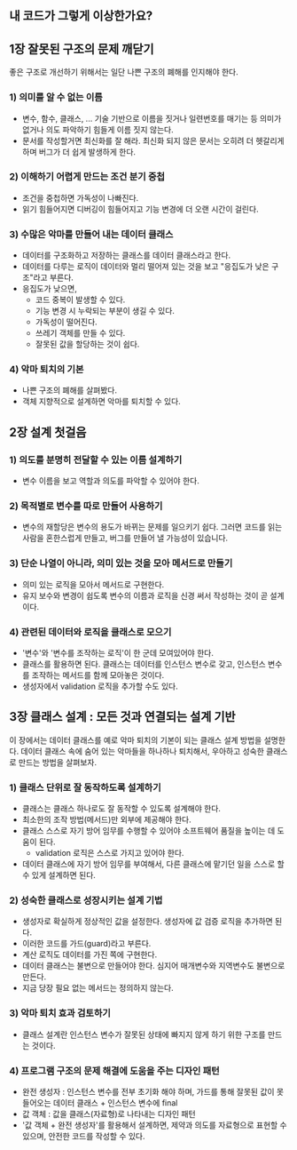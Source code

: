 ## 내 코드가 그렇게 이상한가요?

## 1장 잘못된 구조의 문제 깨닫기

좋은 구조로 개선하기 위해서는 일단 나쁜 구조의 폐해를 인지해야 한다.

### 1) 의미를 알 수 없는 이름

- 변수, 함수, 클래스, ... 기술 기반으로 이름을 짓거나 일련번호를 매기는 등 의미가 없거나 의도 파악하기 힘들게 이름 짓지 않는다.
- 문서를 작성할거면 최신화를 잘 해라. 최신화 되지 않은 문서는 오히려 더 헷갈리게 하며 버그가 더 쉽게 발생하게 한다.

### 2) 이해하기 어렵게 만드는 조건 분기 중첩

- 조건을 중첩하면 가독성이 나빠진다.
- 읽기 힘들어지면 디버깅이 힘들어지고 기능 변경에 더 오랜 시간이 걸린다.

### 3) 수많은 악마를 만들어 내는 데이터 클래스

- 데이터를 구조화하고 저장하는 클래스를 데이터 클래스라고 한다.
- 데이터를 다루는 로직이 데이터와 멀리 떨어져 있는 것을 보고 "응집도가 낮은 구조"라고 부른다.
- 응집도가 낮으면,
  - 코드 중복이 발생할 수 있다.
  - 기능 변경 시 누락되는 부분이 생길 수 있다.
  - 가독성이 떨어진다.
  - 쓰레기 객체를 만들 수 있다.
  - 잘못된 값을 할당하는 것이 쉽다.

### 4) 악마 퇴치의 기본

- 나쁜 구조의 폐해를 살펴봤다.
- 객체 지향적으로 설계하면 악마를 퇴치할 수 있다.

## 2장 설계 첫걸음

### 1) 의도를 분명히 전달할 수 있는 이름 설계하기

- 변수 이름을 보고 역할과 의도를 파악할 수 있어야 한다.

### 2) 목적별로 변수를 따로 만들어 사용하기

- 변수의 재할당은 변수의 용도가 바뀌는 문제를 일으키기 쉽다.
그러면 코드를 읽는 사람을 혼한스럽게 만들고, 버그를 만들어 낼 가능성이 있습니다.

### 3) 단순 나열이 아니라, 의미 있는 것을 모아 메서드로 만들기

- 의미 있는 로직을 모아서 메서드로 구현한다.
- 유지 보수와 변경이 쉽도록 변수의 이름과 로직을 신경 써서 작성하는 것이 곧 설계이다.

### 4) 관련된 데이터와 로직을 클래스로 모으기

- '변수'와 '변수를 조작하는 로직'이 한 군데 모여있어야 한다.
- 클래스를 활용하면 된다. 클래스는 데이터를 인스턴스 변수로 갖고, 인스턴스 변수를 조작하는 메서드를 함께 모아놓은 것이다.
- 생성자에서 validation 로직을 추가할 수도 있다.

## 3장 클래스 설계 : 모든 것과 연결되는 설계 기반

이 장에서는 데이터 클래스를 예로 악마 퇴치의 기본이 되는 클래스 설계 방법을 설명한다.
데이터 클래스 속에 숨어 있는 악마들을 하나하나 퇴치해서, 우아하고 성숙한 클래스로 만드는 방법을 살펴보자.

### 1) 클래스 단위로 잘 동작하도록 설계하기

- 클래스는 클래스 하나로도 잘 동작할 수 있도록 설계해야 한다.
- 최소한의 조작 방법(메서드)만 외부에 제공해야 한다.
- 클래스 스스로 자기 방어 임무를 수행할 수 있어야 소프트웨어 품질을 높이는 데 도움이 된다.
  - validation 로직은 스스로 가지고 있어야 한다.
- 데이터 클래스에 자기 방어 임무를 부여해서, 다른 클래스에 맡기던 일을 스스로 할 수 있게 설계하면 된다.

### 2) 성숙한 클래스로 성장시키는 설계 기법

- 생성자로 확실하게 정상적인 값을 설정한다. 생성자에 값 검증 로직을 추가하면 된다.
- 이러한 코드를 가드(guard)라고 부른다.
- 계산 로직도 데이터를 가진 쪽에 구현한다.
- 데이터 클래스는 불변으로 만들어야 한다. 심지어 매개변수와 지역변수도 불변으로 만든다.
- 지금 당장 필요 없는 메서드는 정의하지 않는다.

### 3) 악마 퇴치 효과 검토하기

- 클래스 설계란 인스턴스 변수가 잘못된 상태에 빠지지 않게 하기 위한 구조를 만드는 것이다.

### 4) 프로그램 구조의 문제 해결에 도움을 주는 디자인 패턴

- 완전 생성자 : 인스턴스 변수를 전부 초기화 해야 하며, 가드를 통해 잘못된 값이 못들어오는 데이터 클래스 + 인스턴스 변수에 final
- 값 객체 : 값을 클래스(자료형)로 나타내는 디자인 패턴
- '값 객체 + 완전 생성자'를 활용해서 설계하면, 제약과 의도를 자료형으로 표현할 수 있으며, 안전한 코드를 작성할 수 있다.

